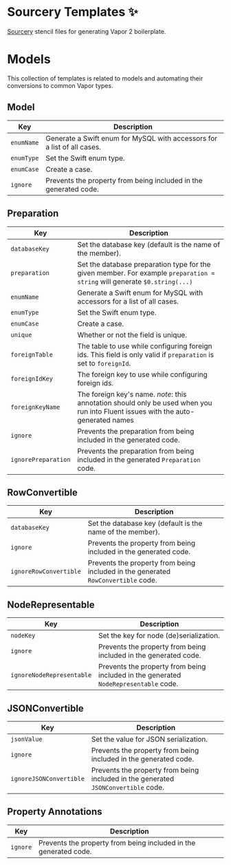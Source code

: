 # Sourcery Templates ✨
[Sourcery](https://github.com/krzysztofzablocki/Sourcery) stencil files for generating Vapor 2 boilerplate.

# Models
This collection of templates is related to models and automating their conversions to common Vapor types.

## Model
|  Key        | Description                                                            |
| ----------- | -----------------------------------------------------------------------|
|  `enumName` | Generate a Swift enum for MySQL with accessors for a list of all cases.|
|  `enumType` | Set the Swift enum type.                                               |
|  `enumCase` | Create a case.                                                         |
|  `ignore`   | Prevents the property from being included in the generated code.       |

## Preparation
| Key                 | Description                                                                                                                       |
| ------------------- | ----------------------------------------------------------------------------------------------------------------------------------|
| `databaseKey`       | Set the database key (default is the name of the member).                                                                         |
| `preparation`       | Set the database preparation type for the given member. For example `preparation = string` will generate `$0.string(...)`         |
| `enumName`          | Generate a Swift enum for MySQL with accessors for a list of all cases.                                                           |
| `enumType`          | Set the Swift enum type.                                                                                                          |
| `enumCase`          | Create a case.                                                                                                                    |
| `unique`            | Whether or not the field is unique.                                                                                               |
| `foreignTable`      | The table to use while configuring foreign ids. This field is only valid if `preparation` is set to `foreignId`.                  |
| `foreignIdKey`      | The foreign key to use while configuring foreign ids.                                                                             |
| `foreignKeyName`    | The foreign key's name. _note_:  this annotation should only be used when you run into Fluent issues with the auto-generated names|
| `ignore`            | Prevents the preparation from being included in the generated code.                                                               |
| `ignorePreparation` | Prevents the preparation from being included in the generated `Preparation` code.                                                 |

## RowConvertible
| Key                    | Description                                                                       |
| ---------------------- | --------------------------------------------------------------------------------- |
| `databaseKey`          | Set the database key (default is the name of the member).                         |
| `ignore`               | Prevents the property from being included in the generated code.                  |
| `ignoreRowConvertible` | Prevents the property from being included in the generated `RowConvertible` code. |

## NodeRepresentable
| Key                       | Description                                                                         |
| ------------------------- | ------------------------------------------------------------------------------------|
| `nodeKey`                 | Set the key for node (de)serialization.                                             |
| `ignore`                  | Prevents the property from being included in the generated code.                    |
| `ignoreNodeRepresentable` | Prevents the property from being included in the generated `NodeRepresentable` code.|

## JSONConvertible
| Key                     | Description                                                                       |
| ----------------------- | ----------------------------------------------------------------------------------|
| `jsonValue`             | Set the value for JSON serialization.                                             |
| `ignore`                | Prevents the property from being included in the generated code.                  |
| `ignoreJSONConvertible` | Prevents the property from being included in the generated `JSONConvertible` code.|

## Property Annotations

| Key      | Description                                                      |
| -------- | ---------------------------------------------------------------- |
| `ignore` | Prevents the property from being included in the generated code. |